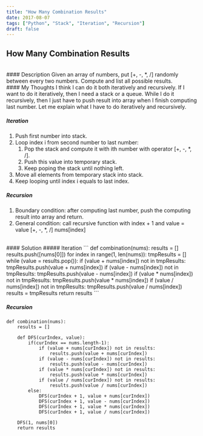 ```yaml
---
title: "How Many Combination Results"
date: 2017-08-07
tags: ["Python", "Stack", "Iteration", "Recursion"]
draft: false
---
```


## How Many Combination Results
<br/>
#### Description
Given an array of numbers, put [+, -, *, /] randomly between every two numbers. Compute and list all possible results.

<br/>
#### My Thoughts
I think I can do it both iteratively and recursively. If I want to do it iteratively, then I need a stack or a queue. While I do it recursively, then I just have to push result into array when I finish computing last number. Let me explain what I have to do iteratively and recursively.

##### Iteration

1. Push first number into stack.
2. Loop index i from second number to last number:
	1. Pop the stack and compute it with ith number with operator [+, -, *, /].
	2. Push this value into temporary stack.
	3. Keep poping the stack until nothing left.
3. Move all elements from temporary stack into stack.
4. Keep looping until index i equals to last index.

##### Recursion

1. Boundary condition: after computing last number, push the computing result into array and return.
2. General condition: call recursive function with index + 1 and value = value [+, -, *, /] nums[index]

<br/>
#### Solution
##### Iteration
```
def combination(nums):
	results = []
	results.push([nums[0]])
	for index in range(1, len(nums)):
		tmpResults = []
		while (value = results.pop()):
			if (value + nums[index]) not in tmpResults:
				tmpResults.push(value + nums[index])
			if (value - nums[index]) not in tmpResults:
				tmpResults.push(value - nums[index])
			if (value * nums[index]) not in tmpResults:
				tmpResults.push(value * nums[index])
			if (value / nums[index]) not in tmpResults:
				tmpResults.push(value / nums[index])
		results = tmpResults
	return results
```

##### Recursion
```
def combination(nums):
	results = []

	def DFS(curIndex, value):
		if(curIndex == nums.length-1):
			if (value + nums[curIndex]) not in results:
				results.push(value + nums[curIndex])
			if (value - nums[curIndex]) not in results:
				results.push(value - nums[curIndex])
			if (value * nums[curIndex]) not in results:
				results.push(value * nums[curIndex])
			if (value / nums[curIndex]) not in results:
				results.push(value / nums[curIndex])
		else:
			DFS(curIndex + 1, value + nums[curIndex])
			DFS(curIndex + 1, value - nums[curIndex])
			DFS(curIndex + 1, value * nums[curIndex])
			DFS(curIndex + 1, value / nums[curIndex])

	DFS(1, nums[0])
	return results
```